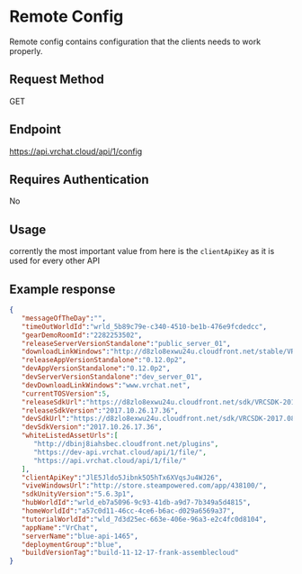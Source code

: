 # Remote Config

Remote config contains configuration that the clients needs to work properly.

## Request Method 
GET

## Endpoint
https://api.vrchat.cloud/api/1/config

## Requires Authentication
No

## Usage
corrently the most important value from here is the `clientApiKey` as it is used for every other API 

## Example response
```json
{
   "messageOfTheDay":"",
   "timeOutWorldId":"wrld_5b89c79e-c340-4510-be1b-476e9fcdedcc",
   "gearDemoRoomId":"2282253502",
   "releaseServerVersionStandalone":"public_server_01",
   "downloadLinkWindows":"http://d8zlo8exwu24u.cloudfront.net/stable/VRChat_Oculus_0.11.7p6.exe",
   "releaseAppVersionStandalone":"0.12.0p2",
   "devAppVersionStandalone":"0.12.0p2",
   "devServerVersionStandalone":"dev_server_01",
   "devDownloadLinkWindows":"www.vrchat.net",
   "currentTOSVersion":5,
   "releaseSdkUrl":"https://d8zlo8exwu24u.cloudfront.net/sdk/VRCSDK-2017.10.26.17.36-Unity5.6.3p1.unitypackage",
   "releaseSdkVersion":"2017.10.26.17.36",
   "devSdkUrl":"https://d8zlo8exwu24u.cloudfront.net/sdk/VRCSDK-2017.08.29.13.08-Unity563p1.unitypackage",
   "devSdkVersion":"2017.10.26.17.36",
   "whiteListedAssetUrls":[
      "http://dbinj8iahsbec.cloudfront.net/plugins",
      "https://dev-api.vrchat.cloud/api/1/file/",
      "https://api.vrchat.cloud/api/1/file/"
   ],
   "clientApiKey":"JlE5Jldo5Jibnk5O5hTx6XVqsJu4WJ26",
   "viveWindowsUrl":"http://store.steampowered.com/app/438100/",
   "sdkUnityVersion":"5.6.3p1",
   "hubWorldId":"wrld_eb7a5096-9c93-41db-a9d7-7b349a5d4815",
   "homeWorldId":"a57c0d11-46cc-4ce6-b6ac-d029a6569a37",
   "tutorialWorldId":"wld_7d3d25ec-663e-406e-96a3-e2c4fc0d8104",
   "appName":"VrChat",
   "serverName":"blue-api-1465",
   "deploymentGroup":"blue",
   "buildVersionTag":"build-11-12-17-frank-assemblecloud"
}
```